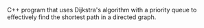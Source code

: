 C++ program that uses Dijkstra's algorithm with a priority queue to effectively find the shortest path in a directed graph.
